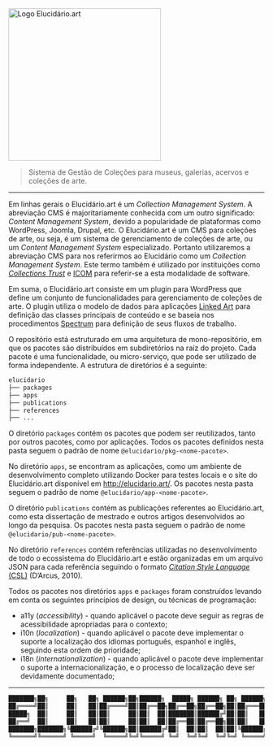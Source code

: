 <picture>
    <source media="(prefers-color-scheme: dark)" srcset="https://raw.githubusercontent.com/hgodinho/elucidario/main/packages/design-system/assets/svg/type%3Dvertical%2C%20color%3Dpink%2C%20theme%3Ddark.svg">
    <source media="(prefers-color-scheme: light)" srcset="https://raw.githubusercontent.com/hgodinho/elucidario/main/packages/design-system/assets/svg/type%3Dvertical%2C%20color%3Dpink%2C%20theme%3Dlight.svg">
    <img src="https://raw.githubusercontent.com/hgodinho/elucidario/main/packages/design-system/assets/svg/type%3Dvertical%2C%20color%3Dpink%2C%20theme%3Ddark.svg" alt="Logo Elucidário.art" width="300">
</picture>

> Sistema de Gestão de Coleções para museus, galerias, acervos e coleções de arte.

___

Em linhas gerais o Elucidário.art é um _Collection Management System_. A abreviação CMS é majoritariamente conhecida com um outro significado: _Content Management System_, devido a popularidade de plataformas como WordPress, Joomla, Drupal, etc. O Elucidário.art é um CMS para coleções de arte, ou seja, é um sistema de gerenciamento de coleções de arte, ou um _Content Management System_ especializado. Portanto utilizaremos a abreviação CMS para nos referirmos ao Elucidário como um _Collection Management System_. Este termo também é utilizado por instituições como [_Collections Trust_](collectionstrust.org.uk/) e [ICOM](https://icom.museum/) para referir-se a esta modalidade de software.

Em suma, o Elucidário.art consiste em um plugin para WordPress que define um conjunto de funcionalidades para gerenciamento de coleções de arte. O plugin utiliza o modelo de dados para aplicações [Linked Art](https://linked.art) para definição das classes principais de conteúdo e se baseia nos procedimentos [Spectrum](https://collectionstrust.org.uk/spectrum/) para definição de seus fluxos de trabalho.

O repositório está estruturado em uma arquitetura de mono-repositório, em que os pacotes são distribuídos em subdiretórios na raíz do projeto. Cada pacote é uma funcionalidade, ou micro-serviço, que pode ser utilizado de forma independente. A estrutura de diretórios é a seguinte:

```bash
elucidario
├── packages
├── apps
├── publications
├── references
├── ...
```

O diretório `packages` contém os pacotes que podem ser reutilizados, tanto por outros pacotes, como por aplicações. Todos os pacotes definidos nesta pasta seguem o padrão de nome `@elucidario/pkg-<nome-pacote>`.

No diretório `apps`, se encontram as aplicações, como um ambiente de desenvolvimento completo utilizando Docker para testes locais e o site do Elucidário.art disponível em <http://elucidario.art/>. Os pacotes nesta pasta seguem o padrão de nome `@elucidario/app-<nome-pacote>`.

O diretório `publications` contém as publicações referentes ao Elucidário.art, como esta dissertação de mestrado e outros artigos desenvolvidos ao longo da pesquisa. Os pacotes nesta pasta seguem o padrão de nome `@elucidario/pub-<nome-pacote>`.

No diretório `references` contém referências utilizadas no desenvolvimento de todo o ecossistema do Elucidário.art e estão organizadas em um arquivo JSON para cada referência seguindo o formato [_Citation Style Language_ (CSL)](https://github.com/citation-style-language) (D’Arcus, 2010).

Todos os pacotes nos diretórios `apps` e `packages` foram construídos levando em conta os seguintes princípios de design, ou técnicas de programação:

- a11y (_accessibility_) - quando aplicável o pacote deve seguir as regras de acessibilidade apropriadas para o contexto;
- i10n (_localization_) - quando aplicável o pacote deve implementar o suporte a localização dos idiomas português, espanhol e inglês, seguindo esta ordem de prioridade;
- i18n (_internationalization_) - quando aplicável o pacote deve implementar o suporte a internacionalização, e o processo de localização deve ser devidamente documentado;

---

```markdown
███████╗██╗     ██╗   ██╗ ██████╗██╗██████╗  █████╗ ██████╗ ██╗ ██████╗
██╔════╝██║     ██║   ██║██╔════╝██║██╔══██╗██╔══██╗██╔══██╗██║██╔═══██╗
█████╗  ██║     ██║   ██║██║     ██║██║  ██║███████║██████╔╝██║██║   ██║
██╔══╝  ██║     ██║   ██║██║     ██║██║  ██║██╔══██║██╔══██╗██║██║   ██║
███████╗███████╗╚██████╔╝╚██████╗██║██████╔╝██║  ██║██║  ██║██║╚██████╔╝
╚══════╝╚══════╝ ╚═════╝  ╚═════╝╚═╝╚═════╝ ╚═╝  ╚═╝╚═╝  ╚═╝╚═╝ ╚═════╝
```

